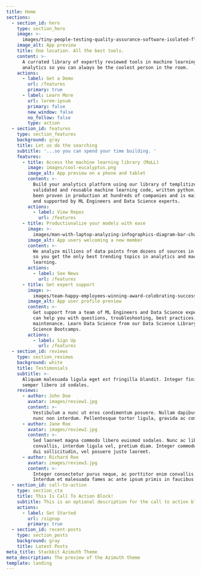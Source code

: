 ```yaml
---
title: Home
sections:
  - section_id: hero
    type: section_hero
    image: >-
      images/tiny-people-testing-quality-assurance-software-isolated-flat-vector-illustration-cartoon-character-fixing-bugs-hardware-device-application-test-it-service-concept_74855-10172-removebg-preview.png
    image_alt: App preview
    title: One location. All the best tools.
    content: >-
      A currated library of expertly reviewed tools in machine learning and
      analytics so you can always be the coolest person in the room. 
    actions:
      - label: Get a Demo
        url: /features
        primary: true
      - label: Learn More
        url: lorem-ipsum
        primary: false
        new_window: false
        no_follow: false
        type: action
  - section_id: features
    type: section_features
    background: gray
    title: Let us do the searching
    subtitle: '...so you can spend your time building. '
    features:
      - title: Access the machine learning library (MaLL)
        image: images/cool-eucalyptus.png
        image_alt: App preview on a phone and tablet
        content: >-
          Build your analytics platform using our library of templitized,
          validated and reusable machine learning code, written python, that has
          been proven in production at hundreds of companies and is maintained
          and supported by ML Engineers and Data Science experts. 
        actions:
          - label: View Repos
            url: /features
      - title: Productionalize your models with ease
        image: >-
          images/man-with-laptop-analyzing-infographics-diagram-bar-chart-report-flat-vector-illustration-analysis-marketing-project-manager_74855-8454-removebg-preview.png
        image_alt: App users welcoming a new member
        content: >-
          We analyze millions of data points from dozens of sources in realtime
          so you get the only best trending topics in analytics and machine
          learning. 
        actions:
          - label: See News
            url: /features
      - title: Get expert support
        image: >-
          images/team-happy-employees-winning-award-celebrating-success-business-people-enjoying-victory-getting-gold-cup-trophy-vector-illustration-reward-prize-champions-s_74855-8601-removebg-preview.png
        image_alt: App user profile preview
        content: >-
          Get support from a team of ML Engineers and Data Science experts who
          can help you with questions, troubleshooting, best practices, and
          maintenance. Learn Data Science from our Data Science Library or Data
          Science Bootcamps. 
        actions:
          - label: Sign Up
            url: /features
  - section_id: reviews
    type: section_reviews
    background: white
    title: Testimonials
    subtitle: >-
      Aliquam malesuada ligula eget est fringilla blandit. Integer finibus
      semper libero id sodales. 
    reviews:
      - author: John Doe
        avatar: images/review1.jpg
        content: >-
          Vestibulum a nunc ut eros condimentum posuere. Nullam dapibus quis
          nunc non interdum. Pellentesque tortor ligula, gravida ac commodo eu.
      - author: Jane Roe
        avatar: images/review2.jpg
        content: >-
          Sed laoreet magna commodo libero euismod sodales. Nunc ac libero
          convallis, interdum ligula vel, pretium diam. Integer commodo sem at
          dui sollicitudin, vel posuere justo laoreet.
      - author: Richard Roe
        avatar: images/review3.jpg
        content: >-
          Integer consectetur purus neque, ac porttitor enim convallis vitae.
          Interdum et malesuada fames ac ante ipsum primis in faucibus.
  - section_id: call-to-action
    type: section_cta
    title: This Is Call To Action Block!
    subtitle: This is an optional description for the call to action block.
    actions:
      - label: Get Started
        url: /signup
        primary: true
  - section_id: recent-posts
    type: section_posts
    background: gray
    title: Latest Posts
meta_title: Stackbit Azimuth Theme
meta_description: The preview of the Azimuth theme
template: landing
---
```

